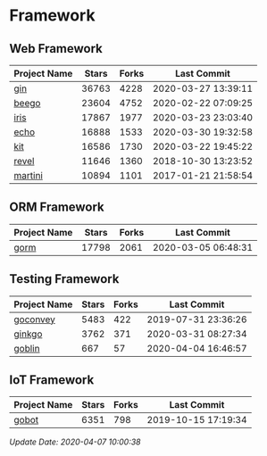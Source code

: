# Framework

## Web Framework

| Project Name | Stars | Forks | Last Commit |
| ------------ | ----- | ----- | ----------- |
| [gin](https://github.com/gin-gonic/gin) | 36763 | 4228 | 2020-03-27 13:39:11 |
| [beego](https://github.com/astaxie/beego) | 23604 | 4752 | 2020-02-22 07:09:25 |
| [iris](https://github.com/kataras/iris) | 17867 | 1977 | 2020-03-23 23:03:40 |
| [echo](https://github.com/labstack/echo) | 16888 | 1533 | 2020-03-30 19:32:58 |
| [kit](https://github.com/go-kit/kit) | 16586 | 1730 | 2020-03-22 19:45:22 |
| [revel](https://github.com/revel/revel) | 11646 | 1360 | 2018-10-30 13:23:52 |
| [martini](https://github.com/go-martini/martini) | 10894 | 1101 | 2017-01-21 21:58:54 |

## ORM Framework

| Project Name | Stars | Forks | Last Commit |
| ------------ | ----- | ----- | ----------- |
| [gorm](https://github.com/jinzhu/gorm) | 17798 | 2061 | 2020-03-05 06:48:31 |

## Testing Framework

| Project Name | Stars | Forks | Last Commit |
| ------------ | ----- | ----- | ----------- |
| [goconvey](https://github.com/smartystreets/goconvey) | 5483 | 422 | 2019-07-31 23:36:26 |
| [ginkgo](https://github.com/onsi/ginkgo) | 3762 | 371 | 2020-03-31 08:27:34 |
| [goblin](https://github.com/franela/goblin) | 667 | 57 | 2020-04-04 16:46:57 |

## IoT Framework

| Project Name | Stars | Forks | Last Commit |
| ------------ | ----- | ----- | ----------- |
| [gobot](https://github.com/hybridgroup/gobot) | 6351 | 798 | 2019-10-15 17:19:34 |

*Update Date: 2020-04-07 10:00:38*